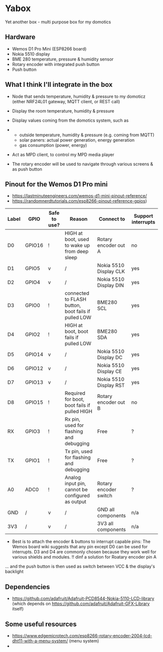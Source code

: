 # Yabox
Yet another box - multi purpose box for my domotics

## Hardware
- Wemos D1 Pro Mini (ESP8266 board)
- Nokia 5510 display
- BME 280 temperature, pressure & humidity sensor
- Rotary encoder with integrated push button
- Push button

## What I think I'll integrate in the box
- Node that sends temperature, humidity & pressure to my domoticz (either NRF24L01 gateway, MQTT client, or REST call)
- Display the room temperature, humidity & pressure
- Display values coming from the domotics system, such as
- - outside temperature, humidity & pressure (e.g. coming from MQTT)
  - solar paners: actual power generation, energy generation
  - gas consumption (power, energy)
 
- Act as MPD client, to control my MPD media player
- The rotary encoder will be used to navigate through various screens & as push button

## Pinout for the Wemos D1 Pro mini

- https://lastminuteengineers.com/wemos-d1-mini-pinout-reference/
- https://randomnerdtutorials.com/esp8266-pinout-reference-gpios)

|Label|GPIO|Safe to use?|Reason|Connect to|Support interrupts|
|-----|----|------------|------|----------|------------------|
|D0|GPIO16|!|HIGH at boot, used to wake up from deep sleep|Rotary encoder out A|no|
|D1|GPIO5|v|/|Nokia 5510 Display CLK|yes|
|D2|GPIO4|v|/|Nokia 5510 Display DIN|yes|
|D3|GPIO0|!|connected to FLASH button, boot fails if pulled LOW|BME280 SCL|yes|
|D4|GPIO2|!|HIGH at boot, boot fails if pulled LOW|BME280 SDA|yes|
|D5|GPIO14|v|/|Nokia 5510 Display DC|yes|
|D6|GPIO12|v|/|Nokia 5510 Display CE|yes|
|D7|GPIO13|v|/|Nokia 5510 Display RST|yes|
|D8|GPIO15|!|Required for boot, boot fails if pulled HIGH|Rotary encoder out B|no|
|RX|GPIO3|!|Rx pin, used for flashing and debugging|Free|?|
|TX|GPIO1|!|Tx pin, used for flashing and debugging|Free|?|
|A0|ADC0|!|Analog input pin, cannot be configured as output|Rotary encoder switch|?|
|GND|/|v|/|GND all components|n/a|
|3V3|/|v|/|3V3 all components|n/a|

* Best is to attach the encoder & buttons to interrupt capable pins:
The Wemos board wiki suggests that any pin except D0 can be used for interrupts.
D3 and D4 are commonly chosen because they work well for various shields and modules.
!! dinf a solution for Roatary encoder pin A

... and the push button is then used as switch between VCC & the display's backlight

## Dependencies

- https://github.com/adafruit/Adafruit-PCD8544-Nokia-5110-LCD-library (which depends on https://github.com/adafruit/Adafruit-GFX-Library itself)

## Some useful resources

- https://www.edgemicrotech.com/esp8266-rotary-encoder-2004-lcd-dht11-with-a-menu-system/ (menu system)
- 
